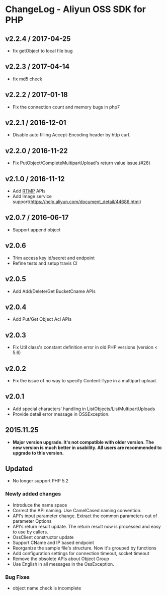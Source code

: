 # ChangeLog - Aliyun OSS SDK for PHP

## v2.2.4 / 2017-04-25

* fix getObject to local file bug

## v2.2.3 / 2017-04-14

* fix md5 check

## v2.2.2 / 2017-01-18

* Fix the connection count and memory bugs in php7

## v2.2.1 / 2016-12-01

* Disable auto filling Accept-Encoding header by http curl.

## v2.2.0 / 2016-11-22

* Fix PutObject/CompleteMultipartUpload's return value issue.(#26)

## v2.1.0 / 2016-11-12

* Add [RTMP](https://help.aliyun.com/document_detail/44297.html) APIs
* Add Image service support(https://help.aliyun.com/document_detail/44686.html)

## v2.0.7 / 2016-06-17

* Support append object

## v2.0.6

* Trim access key id/secret and endpoint
* Refine tests and setup travis CI

## v2.0.5

* Add Add/Delete/Get BucketCname APIs

## v2.0.4

* Add Put/Get Object Acl APIs

## v2.0.3

* Fix Util class's constant definition error in old PHP versions (version < 5.6)

## v2.0.2

* Fix the issue of no way to specify Content-Type in a multipart upload.

## v2.0.1

* Add special characters' handling in ListObjects/ListMultipartUploads
* Provide detail error message in OSSException.


## 2015.11.25

* **Major version upgrade. It's not compatible with older version. The new version is much better in usability. All users are recommended to upgrade to this version.**

## Updated

* No longer support PHP 5.2

### Newly added changes

* Introduce the name space
* Correct the API naming. Use CamelCased naming convention.
* API's input parameter change. Extract the common parameters out of parameter Options
* API's return result update. The return result now is processed and easy to use by callers.
* OssClient constructor update
* Support CName and IP based endpoint
* Reorganize the sample file's structure. Now it's grouped by functions
* Add configuration settings for connection timeout, socket timeout
* Remove the obsolete APIs about Object Group
* Use English in all messages in the OssException.

### Bug Fixes

* object name check is incomplete
